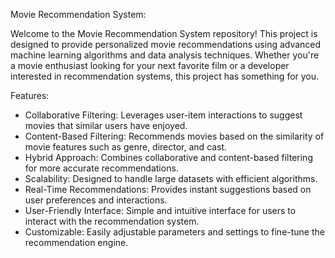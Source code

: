 
Movie Recommendation System:	

Welcome to the Movie Recommendation System repository! This project is designed to provide personalized movie recommendations using advanced machine learning algorithms and data analysis techniques. Whether you're a movie enthusiast looking for your next favorite film or a developer interested in recommendation systems, this project has something for you.

Features:

* Collaborative Filtering: Leverages user-item interactions to suggest movies that similar users have enjoyed.
* Content-Based Filtering: Recommends movies based on the similarity of movie features such as genre, director, and cast.
* Hybrid Approach: Combines collaborative and content-based filtering for more accurate recommendations.
* Scalability: Designed to handle large datasets with efficient algorithms.
* Real-Time Recommendations: Provides instant suggestions based on user preferences and interactions.
* User-Friendly Interface: Simple and intuitive interface for users to interact with the recommendation system.
* Customizable: Easily adjustable parameters and settings to fine-tune the recommendation engine.
